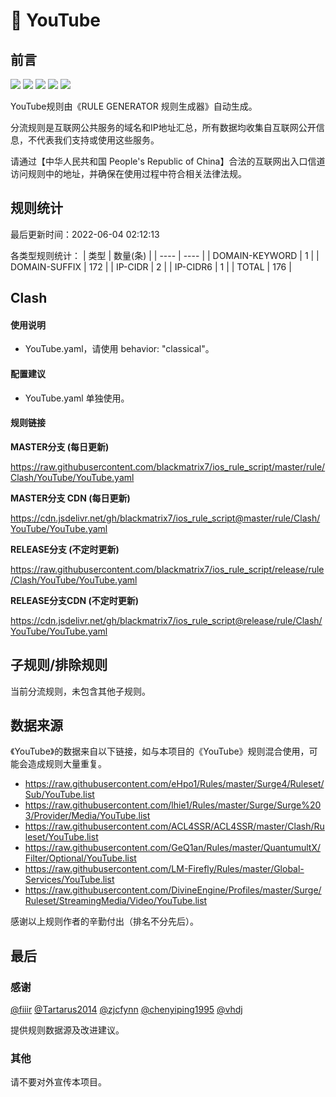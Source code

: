 # 🧸 YouTube

## 前言

![](https://shields.io/badge/-移除重复规则-ff69b4) ![](https://shields.io/badge/-DOMAIN与DOMAIN--SUFFIX合并-green) ![](https://shields.io/badge/-DOMAIN--SUFFIX间合并-critical) ![](https://shields.io/badge/-DOMAIN--SUFFIX与DOMAIN--KEYWORD合并-blue) ![](https://shields.io/badge/-IP--CIDR(6)合并-blueviolet) 

YouTube规则由《RULE GENERATOR 规则生成器》自动生成。

分流规则是互联网公共服务的域名和IP地址汇总，所有数据均收集自互联网公开信息，不代表我们支持或使用这些服务。

请通过【中华人民共和国 People's Republic of China】合法的互联网出入口信道访问规则中的地址，并确保在使用过程中符合相关法律法规。

## 规则统计

最后更新时间：2022-06-04 02:12:13

各类型规则统计：
| 类型 | 数量(条)  | 
| ---- | ----  |
| DOMAIN-KEYWORD | 1  | 
| DOMAIN-SUFFIX | 172  | 
| IP-CIDR | 2  | 
| IP-CIDR6 | 1  | 
| TOTAL | 176  | 


## Clash 

#### 使用说明
- YouTube.yaml，请使用 behavior: "classical"。

#### 配置建议
- YouTube.yaml 单独使用。

#### 规则链接
**MASTER分支 (每日更新)**

https://raw.githubusercontent.com/blackmatrix7/ios_rule_script/master/rule/Clash/YouTube/YouTube.yaml

**MASTER分支 CDN (每日更新)**

https://cdn.jsdelivr.net/gh/blackmatrix7/ios_rule_script@master/rule/Clash/YouTube/YouTube.yaml

**RELEASE分支 (不定时更新)**

https://raw.githubusercontent.com/blackmatrix7/ios_rule_script/release/rule/Clash/YouTube/YouTube.yaml

**RELEASE分支CDN (不定时更新)**

https://cdn.jsdelivr.net/gh/blackmatrix7/ios_rule_script@release/rule/Clash/YouTube/YouTube.yaml

## 子规则/排除规则


当前分流规则，未包含其他子规则。

## 数据来源

《YouTube》的数据来自以下链接，如与本项目的《YouTube》规则混合使用，可能会造成规则大量重复。

- https://raw.githubusercontent.com/eHpo1/Rules/master/Surge4/Ruleset/Sub/YouTube.list
- https://raw.githubusercontent.com/lhie1/Rules/master/Surge/Surge%203/Provider/Media/YouTube.list
- https://raw.githubusercontent.com/ACL4SSR/ACL4SSR/master/Clash/Ruleset/YouTube.list
- https://raw.githubusercontent.com/GeQ1an/Rules/master/QuantumultX/Filter/Optional/YouTube.list
- https://raw.githubusercontent.com/LM-Firefly/Rules/master/Global-Services/YouTube.list
- https://raw.githubusercontent.com/DivineEngine/Profiles/master/Surge/Ruleset/StreamingMedia/Video/YouTube.list


感谢以上规则作者的辛勤付出（排名不分先后）。

## 最后

### 感谢

[@fiiir](https://github.com/fiiir) [@Tartarus2014](https://github.com/Tartarus2014) [@zjcfynn](https://github.com/zjcfynn) [@chenyiping1995](https://github.com/chenyiping1995) [@vhdj](https://github.com/vhdj)

提供规则数据源及改进建议。

### 其他

请不要对外宣传本项目。
